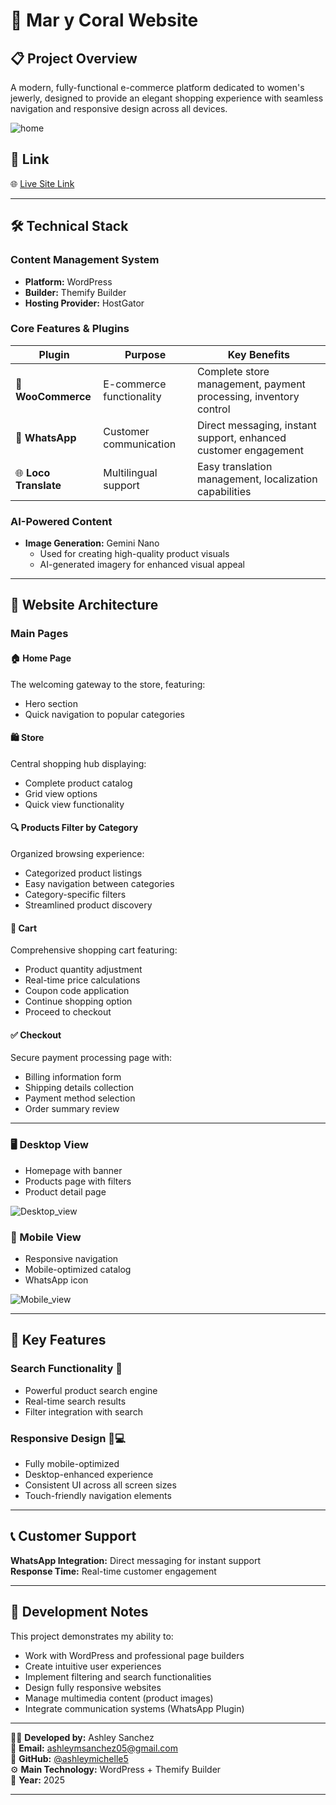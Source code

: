 #  💍 Mar y Coral Website

## 📋 Project Overview

A modern, fully-functional e-commerce platform dedicated to women's jewerly, designed to provide an elegant shopping experience with seamless navigation and responsive design across all devices.

![home](./images/home.png)

## 🔗 Link

🌐 [Live Site Link](https://marycoral.com.co/)

---

## 🛠️ Technical Stack

### **Content Management System**
- **Platform:** WordPress
- **Builder:** Themify Builder
- **Hosting Provider:** HostGator

### **Core Features & Plugins**

| Plugin | Purpose | Key Benefits |
|--------|---------|--------------|
| 🛒 **WooCommerce** | E-commerce functionality | Complete store management, payment processing, inventory control |
| 💬 **WhatsApp** | Customer communication | Direct messaging, instant support, enhanced customer engagement |
| 🌐 **Loco Translate** | Multilingual support | Easy translation management, localization capabilities |

### **AI-Powered Content**
- **Image Generation:** Gemini Nano
  - Used for creating high-quality product visuals
  - AI-generated imagery for enhanced visual appeal

---

## 📱 Website Architecture

### **Main Pages**

#### 🏠 **Home Page**
The welcoming gateway to the store, featuring:
- Hero section 
- Quick navigation to popular categories

#### 🛍️ **Store**
Central shopping hub displaying:
- Complete product catalog
- Grid view options
- Quick view functionality

#### 🔍 **Products Filter by Category**
Organized browsing experience:
- Categorized product listings
- Easy navigation between categories
- Category-specific filters
- Streamlined product discovery

#### 🛒 **Cart**
Comprehensive shopping cart featuring:
- Product quantity adjustment
- Real-time price calculations
- Coupon code application
- Continue shopping option
- Proceed to checkout 

#### ✅ **Checkout**
Secure payment processing page with:
- Billing information form
- Shipping details collection
- Payment method selection
- Order summary review

---

### 🖥️ Desktop View

- Homepage with  banner
- Products page with filters
- Product detail page

![Desktop_view](./images/store.png)


### 📲 Mobile View

- Responsive navigation
- Mobile-optimized catalog
- WhatsApp icon

![Mobile_view](./images/mobile.png)

---

## 🎯 Key Features

### **Search Functionality** 🔎
- Powerful product search engine
- Real-time search results
- Filter integration with search

### **Responsive Design** 📱💻
- Fully mobile-optimized
- Desktop-enhanced experience
- Consistent UI across all screen sizes
- Touch-friendly navigation elements

---

## 📞 Customer Support

**WhatsApp Integration:** Direct messaging for instant support  
**Response Time:** Real-time customer engagement  

---

## 📝 Development Notes

This project demonstrates my ability to:
- Work with WordPress and professional page builders
- Create intuitive user experiences
- Implement filtering and search functionalities
- Design fully responsive websites
- Manage multimedia content (product images)
- Integrate communication systems (WhatsApp Plugin)

---

👨‍💻 **Developed by:** Ashley Sanchez  
📧 **Email:** ashleymsanchez05@gmail.com  
💼 **GitHub:** [@ashleymichelle5](https://github.com/ashleymichelle5)  
⚙️ **Main Technology:** WordPress + Themify Builder  
📅 **Year:** 2025

---